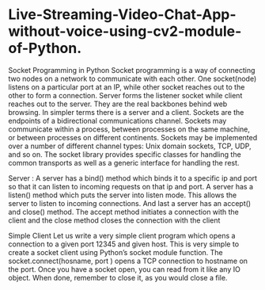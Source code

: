 # Live-Streaming-Video-Chat-App-without-voice-using-cv2-module-of-Python.
Socket Programming in Python
Socket programming is a way of connecting two nodes on a network to communicate with each other. One socket(node) listens on a particular port at an IP, while other socket reaches out to the other to form a connection. Server forms the listener socket while client reaches out to the server.
They are the real backbones behind web browsing. In simpler terms there is a server and a client.
Sockets are the endpoints of a bidirectional communications channel. Sockets may communicate within a process, between processes on the same machine, or between processes on different continents.
Sockets may be implemented over a number of different channel types: Unix domain sockets, TCP, UDP, and so on. The socket library provides specific classes for handling the common transports as well as a generic interface for handling the rest.

Server :
A server has a bind() method which binds it to a specific ip and port so that it can listen to incoming requests on that ip and port. A server has a listen() method which puts the server into listen mode. This allows the server to listen to incoming connections. And last a server has an accept() and close() method. The accept method initiates a connection with the client and the close method closes the connection with the client

Simple Client
Let us write a very simple client program which opens a connection to a given port 12345 and given host. This is very simple to create a socket client using Python’s socket module function.
The socket.connect(hosname, port ) opens a TCP connection to hostname on the port. Once you have a socket open, you can read from it like any IO object. When done, remember to close it, as you would close a file.
